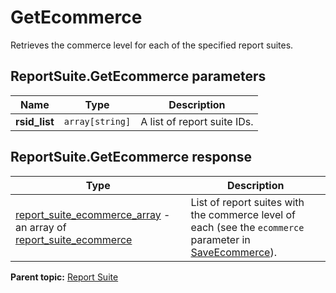 # GetEcommerce

Retrieves the commerce level for each of the specified report suites.

## ReportSuite.GetEcommerce parameters

|Name|Type|Description|
|----|----|-----------|
| **rsid_list** | `array[string]` |A list of report suite IDs.|

## ReportSuite.GetEcommerce response

|Type|Description|
|----|-----------|
| [report_suite_ecommerce_array](../../data_types/r_report_suite_ecommerce_array.md#) - an array of [report_suite_ecommerce](../../data_types/r_report_suite_ecommerce.md#) |List of report suites with the commerce level of each (see the `ecommerce` parameter in [SaveEcommerce](r_SaveEcommerce.md#)).|

**Parent topic:** [Report Suite](../../methods/report_suite/r_methods_reportsuite.md)

